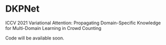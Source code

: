 # DKPNet
ICCV 2021
Variational Attention: Propagating Domain-Specific Knowledge for Multi-Domain Learning in Crowd Counting

Code will be available soon.
